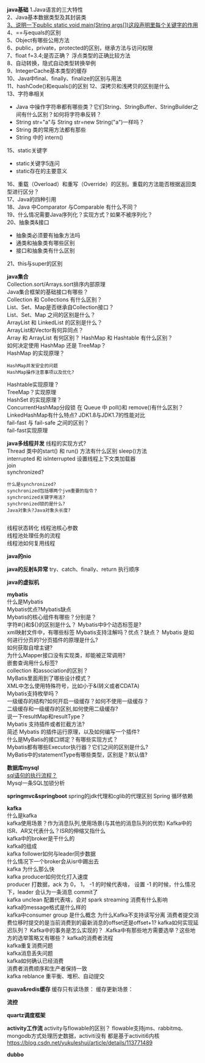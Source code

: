 **java基础**
1.Java语言的三大特性  
2、Java基本数据类型及其封装类    
[3、说明一下public static void main(String args[])这段声明里每个关键字的作用](Java/P_A_JAVA基础/A_Java基础.md)  
4、==与equals的区别  
5、Object有哪些公用方法   
6、public，private，protected的区别，继承方法与访问权限  
7、float f=3.4;是否正确？ 浮点类型的正确比较方法     
8、自动转换，隐式自动类型转换举例   
9、IntegerCache基本类型的缓存  
10、Java中final、finally、finalize的区别与用法  
11、hashCode()和equals()的区别
12、深拷贝和浅拷贝的区别是什么    
13、字符串相关  

- Java 中操作字符串都有哪些类？它们String、StringBuffer、StringBuilder之间有什么区别？如何将字符串反转？ 
- String str="a"与 String str=new String("a")一样吗？  
- String 类的常用方法都有那些 
- String 中的 intern()

15、static关键字

- static关键字5连问  
- static存在的主要意义  

16、重载（Overload）和重写（Override）的区别。重载的方法能否根据返回类型进行区分？    
17、Java的四种引用    
18、Java 中Comparator 与Comparable 有什么不同？    
19、什么情况需要Java序列化？实现方式？如果不被序列化？  
20、抽象类&接口

- 抽象类必须要有抽象方法吗
- 通类和抽象类有哪些区别
- 接口和抽象类有什么区别

21、this与super的区别

**java集合**  
Collection.sort/Arrays.sort排序内部原理  
Java集合框架的基础接口有哪些？  
Collection 和 Collections 有什么区别？  
List、Set、Map是否继承自Collection接口？  
List、Set、Map 之间的区别是什么？  
ArrayList 和 LinkedList 的区别是什么？  
ArrayList和Vector有何异同点？  
Array 和 ArrayList 有何区别？
HashMap 和 Hashtable 有什么区别？  
如何决定使用 HashMap 还是 TreeMap？   
HashMap 的实现原理？   
```text
HashMap并发安全的问题
HashMap操作注意事项以及优化?
``` 
Hashtable实现原理？  
TreeMap？实现原理  
HashSet 的实现原理？   
ConcurrentHashMap分段锁
在 Queue 中 poll()和 remove()有什么区别？
LinkedHashMap有什么特点? 
JDK1.8与JDK1.7的性能对比  
fail-fast 与 fail-safe 之间的区别？  
fail-fast实现原理

**java多线程并发**
线程的实现方式?  
Thread 类中的start() 和 run() 方法有什么区别 
sleep()方法  
interrupted 和 isInterrupted
设置线程上下文类加载器   
join  
synchronized? 
```text
什么是synchronized?
synchronized包括哪两个jvm重要的指令？
synchronized关键字用法?
synchronized锁的是什么?
Java对象头?Java对象头长度?


``` 
线程状态转化 
线程池核心参数  
线程池处理任务的流程  
线程池如何复用线程  


**java的nio**


**java的反射&异常**
try、catch、finally、return 执行顺序


**java的虚拟机**



**mybatis**  
什么是Mybatis  
Mybatis优点?Mybatis缺点  
Mybatis的核心组件有哪些？分别是？  
字符#{}和${}的区别是什么？
Mybatis中9个动态标签是?  
xml映射文件中，有哪些标签
Mybatis支持注解吗？优点？缺点？
Mybatis 是如何进行分页的?分页插件的原理是什么?  
如何获取自增主键?  
为什么Mapper接口没有实现类，却能被正常调用?  
嵌套查询用什么标签?  
collection 和association的区别？  
MyBatis里面用到了哪些设计模式？  
XML中怎么使用特殊符号，比如小于&(转义或者CDATA)  
Mybatis支持枚举吗？   
一级缓存的结构?如何开启一级缓存？如何不使用一级缓存？     
二级缓存和一级缓存的区别,如何使用二级缓存?  
说一下resultMap和resultType？    
Mybatis 支持插件或者拦截方法?  
简述 Mybatis 的插件运行原理，以及如何编写一个插件?    
什么是MyBatis的接口绑定？有哪些实现方式？  
Mybatis都有哪些Executor执行器？它们之间的区别是什么?    
MyBatis中的statementType有哪些类型，区别是？默认值?  


**数据库mysql**  
[sql语句的执行流程？](/JAVA技术栈/Java/P_G_数据库MYSQL/MySql-上卷.md)  
Mysql一条SQL加锁分析



**springmvc&springboot**
spring的jdk代理和cglib的代理区别
Spring 循环依赖


**kafka**  
什么是kafka  
kafka使用场景？作为消息队列,使用场景(与其他的消息队列的优势)
Kafka中的ISR、AR又代表什么？ISR的伸缩又指什么  
kafka中的broker是干什么的  
kafka的组成  
kafka follower如何与leader同步数据  
什么情况下一个broker会从isr中踢出去  
kafka 为什么那么快  
kafka producer如何优化打入速度  
producer 打数据，ack  为 0， 1， -1 的时候代表啥， 设置 -1 的时候，什么情况下，leader 会认为一条消息 commit了  
kafka  unclean 配置代表啥，会对 spark streaming 消费有什么影响  
kafka的message格式是什么样的  
kafka中consumer group 是什么概念
为什么Kafka不支持读写分离
消费者提交消费位移时提交的是当前消费到的最新消息的offset还是offset+1?
kafka如何实现延迟队列？
Kafka中的事务是怎么实现的？
.Kafka中有那些地方需要选举？这些地方的选举策略又有哪些？
kafka的消费者流程  
kafka重复消费问题   
kafka消息丢失问题  
kafka如何确认已经消费  
消费者消费顺序和生产者保持一致  
kafka reblance 重平衡、堆积、自动提交  


**guava&redis缓存**
缓存只有读场景：
缓存更新场景：



**流控**


**quartz调度框架**



**activity工作流**
activity与flowable的区别？
flowable支持jms、rabbitmq、mongodb方式处理历史数据，activiti没有
都是基于activiti6内核
https://blog.csdn.net/yukuleshui/article/details/113771489

**dubbo**





